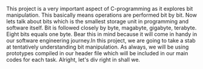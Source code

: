 This project is a very important aspect of C-programming as it explores bit manipulation. This basically means operations are performed bit by bit. Now lets talk about bits which is the smallest storage unit in programming and software itself. Bit is followed closely by byte, magabyte, gigabyte, terabyte. Eight bits equals one byte. Bear this in mind because it will come in handy in our software engineering journey.In this project, we are going to take a stab at tentatively understanding bit manipulation. As always, we will be using prototypes compiled in our header file which will be included in our main codes for each task. Alright, let's div right in shall we.
